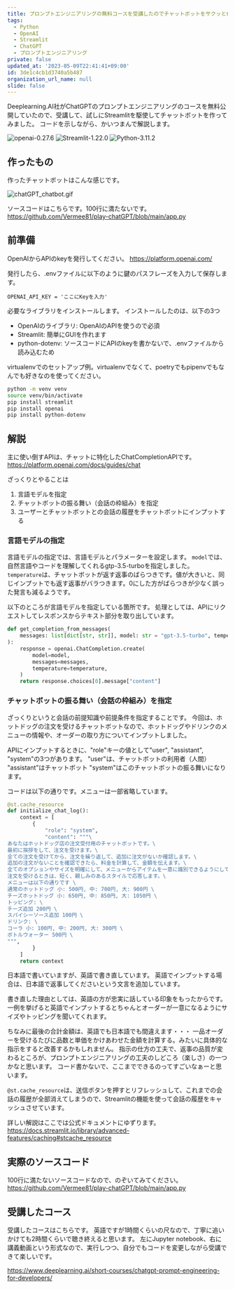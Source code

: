 ```yaml
---
title: プロンプトエンジニアリングの無料コースを受講したのでチャットボットをサクッと作ってみた
tags:
  - Python
  - OpenAI
  - Streamlit
  - ChatGPT
  - プロンプトエンジニアリング
private: false
updated_at: '2023-05-09T22:41:41+09:00'
id: 3de1c4cb1d3740a5b487
organization_url_name: null
slide: false
---
```

Deeplearning.AI社がChatGPTのプロンプトエンジニアリングのコースを無料公開していたので、受講して、試しにStreamlitを駆使してチャットボットを作ってみました。
コードを示しながら、かいつまんで解説します。

![openai-0.27.6](https://img.shields.io/badge/openai-0.27.6-brightgreen) ![Streamlit-1.22.0](https://img.shields.io/badge/Streamlit-1.22.0-brightgreen) ![Python-3.11.2](https://img.shields.io/badge/Python-3.11.2-brightgreen)

## 作ったもの

作ったチャットボットはこんな感じです。

![chatGPT_chatbot.gif](https://qiita-image-store.s3.ap-northeast-1.amazonaws.com/0/2818/aa16036d-835b-f8ab-9664-b04f72e5c321.gif)

ソースコードはこちらです。100行に満たないです。
https://github.com/Vermee81/play-chatGPT/blob/main/app.py

## 前準備

OpenAIからAPIのkeyを発行してください。
https://platform.openai.com/

発行したら、.envファイルに以下のように鍵のパスフレーズを入力して保存します。

```.env
OPENAI_API_KEY = 'ここにKeyを入力'
```

必要なライブラリをインストールします。
インストールしたのは、以下の3つ
- OpenAIのライブラリ: OpenAIのAPIを使うので必須
- Streamlit: 簡単にGUIを作れます
- python-dotenv: ソースコードにAPIのkeyを書かないで、.envファイルから読み込むため

virtualenvでのセットアップ例。virtualenvでなくて、poetryでもpipenvでもなんでも好きなのを使ってください。
```bash
python -m venv venv
source venv/bin/activate
pip install streamlit
pip install openai
pip install python-dotenv
```

## 解説

主に使い倒すAPIは、チャットに特化したChatCompletionAPIです。
https://platform.openai.com/docs/guides/chat

ざっくりとやることは
1. 言語モデルを指定
2. チャットボットの振る舞い（会話の枠組み）を指定
3. ユーザーとチャットボットとの会話の履歴をチャットボットにインプットする

### 言語モデルの指定

言語モデルの指定では、言語モデルとパラメーターを設定します。
`model`では、自然言語やコードを理解してくれるgtp-3.5-turboを指定しました。
`temperature`は、チャットボットが返す返事のばらつきです。値が大きいと、同じインプットでも返す返事がバラつきます。0にした方がばらつきが少なく誤った発言も減るようです。

以下のところが言語モデルを指定している箇所です。
処理としては、APIにリクエストしてレスポンスからテキスト部分を取り出しています。

```Python
def get_completion_from_messages(
    messages: list[dict[str, str]], model: str = "gpt-3.5-turbo", temperature: int = 0
):
    response = openai.ChatCompletion.create(
        model=model,
        messages=messages,
        temperature=temperature,
    )
    return response.choices[0].message["content"]
```

### チャットボットの振る舞い（会話の枠組み）を指定

ざっくりというと会話の前提知識や前提条件を指定することです。
今回は、ホットドッグの注文を受けるチャットボットなので、ホットドッグやドリンクのメニューの情報や、オーダーの取り方についてインプットしました。

APIにインプットするときに、"role"キーの値として"user", "assistant", "system"の3つがあります。
"user"は、チャットボットの利用者（人間）
"assistant"はチャットボット
"system"はこのチャットボットの振る舞いになります。

コードは以下の通りです。メニューは一部省略しています。

```Python
@st.cache_resource
def initialize_chat_log():
    context = [
        {
            "role": "system",
            "content": """\
あなたはホットドッグ店の注文受付用のチャットボットです。\
最初に挨拶をして、注文を受けます。\
全ての注文を受けてから、注文を繰り返して、追加に注文がないか確認します。\
追加の注文がないことを確認できたら、料金を計算して、金額を伝えます。\
全てのオプションやサイズを明確にして、メニューからアイテムを一意に識別できるようにしてください。\
注文を受けるときは、短く、親しみのあるスタイルで応答します。\
メニューは以下の通りです \
通常のホットドッグ 小: 500円, 中: 700円, 大: 900円 \
チーズホットドッグ 小: 650円, 中: 850円, 大: 1050円 \
トッピング: \
チーズ追加 200円 \
スパイシーソース追加 100円 \
ドリンク: \
コーラ 小: 100円, 中: 200円, 大: 300円 \
ボトルウォーター 500円 \
""",
        }
    ]
    return context

```

日本語で書いていますが、英語で書き直しています。
英語でインプットする場合は、日本語で返事してくださいという文言を追加しています。

書き直した理由としては、英語の方が忠実に話している印象をもったからです。
一例を挙げると英語でインプットするとちゃんとオーダーが一意になるようにサイズやトッピングを聞いてくれます。

ちなみに最後の合計金額は、英語でも日本語でも間違えます・・・
一品オーダーを受けるたびに品数と単価をかけあわせた金額を計算する。みたいに具体的な指示をすると改善するかもしれません。
指示の仕方の工夫で、返事の品質が変わるところが、プロンプトエンジニアリングの工夫のしどころ（楽しさ）の一つかなと思います。
コード書かないで、ここまでできるのってすごいなぁーと思います。

`@st.cache_resource`は、送信ボタンを押すとリフレッシュして、これまでの会話の履歴が全部消えてしまうので、Streamlitの機能を使って会話の履歴をキャッシュさせています。

詳しい解説はここでは公式ドキュメントにゆずります。
https://docs.streamlit.io/library/advanced-features/caching#stcache_resource

## 実際のソースコード

100行に満たないソースコードなので、のぞいてみてください。
https://github.com/Vermee81/play-chatGPT/blob/main/app.py

## 受講したコース

受講したコースはこちらです。
英語ですが1時間くらいの尺なので、丁寧に追いかけても2時間くらいで聴き終えると思います。
左にJupyter notebook、右に講義動画という形式なので、実行しつつ、自分でもコードを変更しながら受講できて楽しいです。

https://www.deeplearning.ai/short-courses/chatgpt-prompt-engineering-for-developers/
